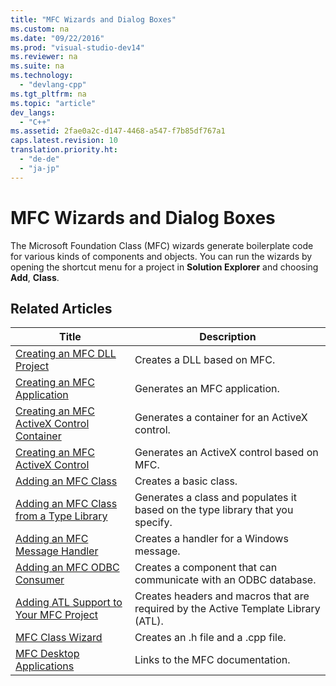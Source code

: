 ```yaml
---
title: "MFC Wizards and Dialog Boxes"
ms.custom: na
ms.date: "09/22/2016"
ms.prod: "visual-studio-dev14"
ms.reviewer: na
ms.suite: na
ms.technology: 
  - "devlang-cpp"
ms.tgt_pltfrm: na
ms.topic: "article"
dev_langs: 
  - "C++"
ms.assetid: 2fae0a2c-d147-4468-a547-f7b85df767a1
caps.latest.revision: 10
translation.priority.ht: 
  - "de-de"
  - "ja-jp"
---
```

# MFC Wizards and Dialog Boxes
The Microsoft Foundation Class (MFC) wizards generate boilerplate code for various kinds of components and objects. You can run the wizards by opening the shortcut menu for a project in **Solution Explorer** and choosing **Add**, **Class**.  
  
## Related Articles  
  
|Title|Description|  
|-----------|-----------------|  
|[Creating an MFC DLL Project](../VS_csharp/creating-an-mfc-dll-project.md)|Creates a DLL based on MFC.|  
|[Creating an MFC Application](../VS_csharp/creating-an-mfc-application.md)|Generates an MFC application.|  
|[Creating an MFC ActiveX Control Container](../VS_csharp/creating-an-mfc-activex-control-container.md)|Generates a container for an ActiveX control.|  
|[Creating an MFC ActiveX Control](../VS_csharp/creating-an-mfc-activex-control.md)|Generates an ActiveX control based on MFC.|  
|[Adding an MFC Class](../VS_csharp/adding-an-mfc-class.md)|Creates a basic class.|  
|[Adding an MFC Class from a Type Library](../VS_csharp/adding-an-mfc-class-from-a-type-library.md)|Generates a class and populates it based on the type library that you specify.|  
|[Adding an MFC Message Handler](../VS_csharp/adding-an-mfc-message-handler.md)|Creates a handler for a Windows message.|  
|[Adding an MFC ODBC Consumer](../VS_csharp/adding-an-mfc-odbc-consumer.md)|Creates a component that can communicate with an ODBC database.|  
|[Adding ATL Support to Your MFC Project](../VS_csharp/adding-atl-support-to-your-mfc-project.md)|Creates headers and macros that are required by the Active Template Library (ATL).|  
|[MFC Class Wizard](../VS_csharp/mfc-class-wizard.md)|Creates an .h file and a .cpp file.|  
|[MFC Desktop Applications](../VS_csharp/mfc-desktop-applications.md)|Links to the MFC documentation.|